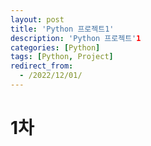 ```yaml
---
layout: post
title: 'Python 프로젝트1'
description: 'Python 프로젝트'1
categories: [Python]
tags: [Python, Project]
redirect_from:
  - /2022/12/01/
---
```


# 1차
